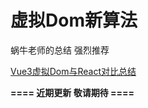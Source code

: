 # 虚拟Dom新算法
蜗牛老师的总结 强烈推荐

[Vue3虚拟Dom与React对比总结](https://juejin.im/post/5e9faa8fe51d4546fe263eda)

<b>==== 近期更新 敬请期待 ==== </b>